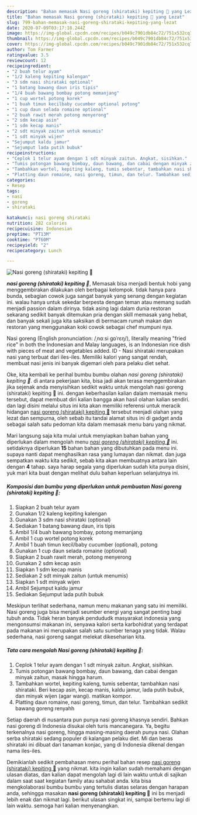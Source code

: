 ```yaml
---
description: "Bahan memasak Nasi goreng (shirataki) kepiting 🦀 yang Lezat"
title: "Bahan memasak Nasi goreng (shirataki) kepiting 🦀 yang Lezat"
slug: 799-bahan-memasak-nasi-goreng-shirataki-kepiting-yang-lezat
date: 2020-07-09T03:17:18.244Z
image: https://img-global.cpcdn.com/recipes/b049c7901db84c72/751x532cq70/nasi-goreng-shirataki-kepiting-🦀-foto-resep-utama.jpg
thumbnail: https://img-global.cpcdn.com/recipes/b049c7901db84c72/751x532cq70/nasi-goreng-shirataki-kepiting-🦀-foto-resep-utama.jpg
cover: https://img-global.cpcdn.com/recipes/b049c7901db84c72/751x532cq70/nasi-goreng-shirataki-kepiting-🦀-foto-resep-utama.jpg
author: Tom Farmer
ratingvalue: 3.5
reviewcount: 12
recipeingredient:
- "2 buah telur ayam"
- "1/2 kaleng kepiting kalengan"
- "3 sdm nasi shirataki optional"
- "1 batang bawang daun iris tipis"
- "1/4 buah bawang bombay potong memanjang"
- "1 cup wortel potong korek"
- "1 buah timun kecilbaby cucumber optional potong"
- "1 cup daun selada romaine optional"
- "2 buah rawit merah potong menyerong"
- "2 sdm kecap asin"
- "1 sdm kecap manis"
- "2 sdt minyak zaitun untuk menumis"
- "1 sdt minyak wijen"
- "Sejumput kaldu jamur"
- "Sejumput lada putih bubuk"
recipeinstructions:
- "Ceplok 1 telur ayam dengan 1 sdt minyak zaitun. Angkat, sisihkan."
- "Tumis potongan bawang bombay, daun bawang, dan cabai dengan minyak zaitun, masak hingga harum."
- "Tambahkan wortel, kepiting kaleng, tumis sebentar, tambahkan nasi shirataki. Beri kecap asin, kecap manis, kaldu jamur, lada putih bubuk, dan minyak wijen (agar wangi). matikan kompor."
- "Platting daun romaine, nasi goreng, timun, dan telur. Tambahkan sedikit bawang goreng renyahh"
categories:
- Resep
tags:
- nasi
- goreng
- shirataki

katakunci: nasi goreng shirataki 
nutrition: 282 calories
recipecuisine: Indonesian
preptime: "PT13M"
cooktime: "PT60M"
recipeyield: "2"
recipecategory: Lunch

---
```



![Nasi goreng (shirataki) kepiting 🦀](https://img-global.cpcdn.com/recipes/b049c7901db84c72/751x532cq70/nasi-goreng-shirataki-kepiting-🦀-foto-resep-utama.jpg)

<b><i>nasi goreng (shirataki) kepiting 🦀</i></b>, Memasak bisa menjadi bentuk hobi yang menggembirakan dilakukan oleh berbagai kelompok. tidak hanya para bunda, sebagian cowok juga sangat banyak yang senang dengan kegiatan ini. walau hanya untuk sekedar berpesta dengan teman atau memang sudah menjadi passion dalam dirinya. tidak asing lagi dalam dunia restoran sekarang sedikit banyak ditemukan pria dengan skill memasak yang hebat, dan banyak sekali juga kita saksikan di bermacam rumah makan dan restoran yang menggunakan koki cowok sebagai chef mumpuni nya.

Nasi goreng (English pronunciation: /ˌnɑːsi ɡɒˈrɛŋ/), literally meaning &#34;fried rice&#34; in both the Indonesian and Malay languages, is an Indonesian rice dish with pieces of meat and vegetables added. ID - Nasi shirataki merupakan nasi yang terbuat dari iles-iles. Memiliki kalori yang sangat rendah, membuat nasi jenis ini banyak digemari oleh para pelaku diet sehat.

Oke, kita kembali ke perihal bumbu bumbu olahan <i>nasi goreng (shirataki) kepiting 🦀</i>. di antara pekerjaan kita, bisa jadi akan terasa menggembirakan jika sejenak anda menyisihkan sedikit waktu untuk mengolah nasi goreng (shirataki) kepiting 🦀 ini. dengan keberhasilan kalian dalam memasak menu tersebut, dapat membuat diri kalian bangga akan hasil olahan kalian sendiri. dan lagi disini melalui situs ini kita akan memiliki referensi untuk meracik hidangan <u>nasi goreng (shirataki) kepiting 🦀</u> tersebut menjadi olahan yang lezat dan sempurna, oleh sebab itu tandai alamat situs ini di gadget anda sebagai salah satu pedoman kita dalam memasak menu baru yang nikmat.


Mari langsung saja kita mulai untuk menyiapkan bahan bahan yang diperlukan dalam mengolah menu <u><i>nasi goreng (shirataki) kepiting 🦀</i></u> ini. setidaknya diperlukan <b>15</b> bahan bahan yang dibutuhkan pada menu ini. supaya nanti dapat menghasilkan rasa yang lumayan dan nikmat. dan juga sempatkan waktu kita sedikit, sebab kita akan membuatnya antara lain dengan <b>4</b> tahap. saya harap segala yang diperlukan sudah kita punya disini, yuk mari kita buat dengan melihat dulu bahan keperluan selanjutnya ini.

<!--inarticleads1-->

##### Komposisi dan bumbu yang diperlukan untuk pembuatan Nasi goreng (shirataki) kepiting 🦀:

1. Siapkan 2 buah telur ayam
1. Gunakan 1/2 kaleng kepiting kalengan
1. Gunakan 3 sdm nasi shirataki (optional)
1. Sediakan 1 batang bawang daun, iris tipis
1. Ambil 1/4 buah bawang bombay, potong memanjang
1. Ambil 1 cup wortel potong korek
1. Ambil 1 buah timun kecil/baby cucumber (optional), potong
1. Gunakan 1 cup daun selada romaine (optional)
1. Siapkan 2 buah rawit merah, potong menyerong
1. Gunakan 2 sdm kecap asin
1. Siapkan 1 sdm kecap manis
1. Sediakan 2 sdt minyak zaitun (untuk menumis)
1. Siapkan 1 sdt minyak wijen
1. Ambil Sejumput kaldu jamur
1. Sediakan Sejumput lada putih bubuk


Meskipun terlihat sederhana, namun menu makanan yang satu ini memiliki. Nasi goreng juga bisa menjadi seumber energi yang sangat penting bagi tubuh anda. Tidak heran banyak pendududk masyarakat indonesia yang mengonsumsi makanan ini, senyawa kalori serta karbohidrat yang terdapat pada makanan ini merupakan salah satu sumber tenaga yang tidak. Walau sederhana, nasi goreng sangat melekat dikeseharian kita. 

<!--inarticleads2-->

##### Tata cara mengolah Nasi goreng (shirataki) kepiting 🦀:

1. Ceplok 1 telur ayam dengan 1 sdt minyak zaitun. Angkat, sisihkan.
1. Tumis potongan bawang bombay, daun bawang, dan cabai dengan minyak zaitun, masak hingga harum.
1. Tambahkan wortel, kepiting kaleng, tumis sebentar, tambahkan nasi shirataki. Beri kecap asin, kecap manis, kaldu jamur, lada putih bubuk, dan minyak wijen (agar wangi). matikan kompor.
1. Platting daun romaine, nasi goreng, timun, dan telur. Tambahkan sedikit bawang goreng renyahh


Setiap daerah di nusantara pun punya nasi goreng khasnya sendiri. Bahkan nasi goreng di Indonesia disukai oleh turis mancanegara. Ya, begitu terkenalnya nasi goreng, hingga masing-masing daerah punya nasi. Olahan serba shirataki sedang populer di kalangan pelaku diet. Mi dan beras shirataki ini dibuat dari tanaman konjac, yang di Indonesia dikenal dengan nama iles-iles. 

Demikianlah sedikit pembahasan menu perihal bahan resep <u>nasi goreng (shirataki) kepiting 🦀</u> yang nikmat. kita ingin kalian sudah memahami dengan ulasan diatas, dan kalian dapat mengolah lagi di lain waktu untuk di sajikan dalam saat saat kegiatan family atau sahabat anda. kita bisa mengkolaborasi bumbu bumbu yang tertulis diatas selaras dengan harapan anda, sehingga masakan <b>nasi goreng (shirataki) kepiting 🦀</b> ini bs menjadi lebih enak dan nikmat lagi. berikut ulasan singkat ini, sampai bertemu lagi di lain waktu. semoga hari kalian menyenangkan.
